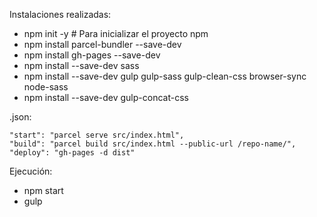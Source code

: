 Instalaciones realizadas:

- npm init -y                               # Para inicializar el proyecto npm
- npm install parcel-bundler --save-dev
- npm install gh-pages --save-dev
- npm install --save-dev sass
- npm install --save-dev gulp gulp-sass gulp-clean-css browser-sync node-sass
- npm install --save-dev gulp-concat-css



.json:

    "start": "parcel serve src/index.html",
    "build": "parcel build src/index.html --public-url /repo-name/",
    "deploy": "gh-pages -d dist"



Ejecución:
-   npm start
-   gulp